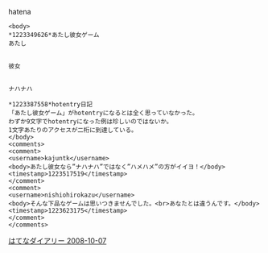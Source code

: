 
hatena

```
<body>
*1223349626*あたし彼女ゲーム
あたし


彼女


ナハナハ

*1223387558*hotentry日記
「あたし彼女ゲーム」がhotentryになるとは全く思っていなかった。
わずか9文字でhotentryになった例は珍しいのではないか。
1文字あたりのアクセスが二桁に到達している。
</body>
<comments>
<comment>
<username>kajuntk</username>
<body>あたし彼女なら”ナハナハ”ではなく”ハメハメ”の方がイイヨ！</body>
<timestamp>1223517519</timestamp>
</comment>
<comment>
<username>nishiohirokazu</username>
<body>そんな下品なゲームは思いつきませんでした。<br>あなたとは違うんです。</body>
<timestamp>1223623175</timestamp>
</comment>
</comments>
```


[はてなダイアリー 2008-10-07](https://nishiohirokazu.hatenadiary.org/archive/2008/10/07)